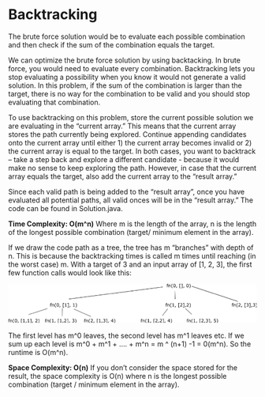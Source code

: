# Backtracking
The brute force solution would be to evaluate each possible combination and then check if the sum of the combination equals the target.  

We can optimize the brute force solution by using backtacking.  In brute force, you would need to evaluate every combination.  Backtracking lets you stop evaluating a possibility when you know it would not generate a valid solution.  In this problem, if the sum of the combination is larger than the target, there is no way for the combination to be valid and you should stop evaluating that combination.

To use backtracking on this problem, store the current possible solution we are evaluating in the “current array.”  This means that the  current array stores the path currently being explored.  Continue appending candidates onto the current array until either 1) the current array becomes invalid or 2) the current array is equal to the target.  In both cases, you want to backtrack – take a step back and explore a different candidate - because it would make no sense to keep exploring the path.  However, in case that the current array equals the target, also add the current array to the “result array.”  

Since each valid path is being added to the “result array”, once you have evaluated all potential paths, all valid onces will be in the “result array.”  The code can be found in Solution.java.

**Time Complexity: O(m^n)**
Where m is the length of the array, n is the length of the longest possible combination (target/ minimum element in the array).

If we draw the code path as a tree, the tree has m “branches” with depth of n.  This is because the backtracking times is called m times until reaching (in the worst case) m.  With a target of 3 and an input array of [1, 2, 3], the first few function calls would look like this:
 
![FunctionCalls](Diagram.png)

The first level has m^0 leaves, the second level has m^1 leaves etc.  If we sum up each level is m^0 + m^1 + …. + m^n = m ^ (n+1) -1 = 0(m^n).  So the runtime is O(m^n).

**Space Complexity: O(n)**
If you don’t consider the space stored for the result, the space complexity is O(n) where n is the longest possible combination (target / minimum element in the array).

